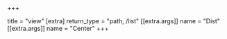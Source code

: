 +++

title = "view"
[extra]
return_type = "path, /list"
[[extra.args]]
name = "Dist"
[[extra.args]]
name = "Center"
+++